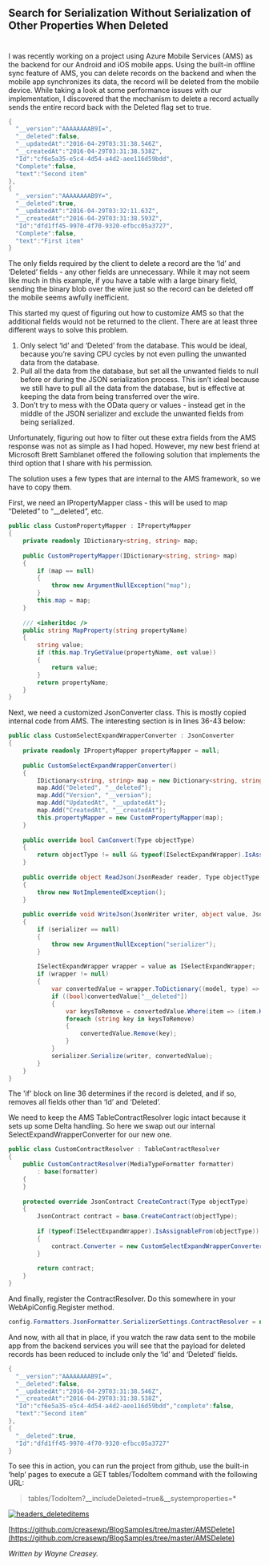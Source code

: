 

## Search for Serialization Without Serialization of Other Properties When Deleted 
#
I was recently working on a project using Azure Mobile Services (AMS) as the backend for our Android and iOS mobile apps. Using the built-in offline sync feature of AMS, you can delete records on the backend and when the mobile app synchronizes its data, the record will be deleted from the mobile device. While taking a look at some performance issues with our implementation, I discovered that the mechanism to delete a record actually sends the entire record back with the Deleted flag set to true.

```csharp
{
  "__version":"AAAAAAAAB9I=",    
  "__deleted":false,
  "__updatedAt":"2016-04-29T03:31:38.546Z",
  "__createdAt":"2016-04-29T03:31:38.538Z",
  "Id":"cf6e5a35-e5c4-4d54-a4d2-aee116d59bdd",
  "Complete":false,
  "text":"Second item"
},
{
  "__version":"AAAAAAAAB9Y=",
  "__deleted":true,
  "__updatedAt":"2016-04-29T03:32:11.63Z",
  "__createdAt":"2016-04-29T03:31:38.593Z",
  "Id":"dfd1ff45-9970-4f70-9320-efbcc05a3727",
  "Complete":false,
  "text":"First item"
}
```

The only fields required by the client to delete a record are the ‘Id’ and ‘Deleted’ fields - any other fields are unnecessary. While it may not seem like much in this example, if you have a table with a large binary field, sending the binary blob over the wire just so the record can be deleted off the mobile seems awfully inefficient.

This started my quest of figuring out how to customize AMS so that the additional fields would not be returned to the client. There are at least three different ways to solve this problem.

1. Only select ‘Id’ and ‘Deleted’ from the database. This would be ideal, because you’re saving CPU cycles by not even pulling the unwanted data from the database.
2. Pull all the data from the database, but set all the unwanted fields to null before or during the JSON serialization process. This isn’t ideal because we still have to pull all the data from the database, but is effective at keeping the data from being transferred over the wire.
3. Don’t try to mess with the OData query or values - instead get in the middle of the JSON serializer and exclude the unwanted fields from being serialized.

Unfortunately, figuring out how to filter out these extra fields from the AMS response was not as simple as I had hoped. However, my new best friend at Microsoft Brett Samblanet offered the following solution that implements the third option that I share with his permission.

The solution uses a few types that are internal to the AMS framework, so we have to copy them.

First, we need an IPropertyMapper class - this will be used to map “Deleted” to “__deleted”, etc.

```csharp
public class CustomPropertyMapper : IPropertyMapper
{
    private readonly IDictionary<string, string> map;
         
    public CustomPropertyMapper(IDictionary<string, string> map)
    {
        if (map == null)
        {
            throw new ArgumentNullException("map");
        }
        this.map = map;
    }
 
    /// <inheritdoc />
    public string MapProperty(string propertyName)
    {
        string value;
        if (this.map.TryGetValue(propertyName, out value))
        {
            return value;
        }
        return propertyName;
    }
}
```

Next, we need a customized JsonConverter class. This is mostly copied internal code from AMS. The interesting section is in lines 36-43 below:

```csharp
public class CustomSelectExpandWrapperConverter : JsonConverter
{
    private readonly IPropertyMapper propertyMapper = null;
 
    public CustomSelectExpandWrapperConverter()
    {
        IDictionary<string, string> map = new Dictionary<string, string>();
        map.Add("Deleted", "__deleted");
        map.Add("Version", "__version");
        map.Add("UpdatedAt", "__updatedAt");
        map.Add("CreatedAt", "__createdAt");
        this.propertyMapper = new CustomPropertyMapper(map);
    }
 
    public override bool CanConvert(Type objectType)
    {
        return objectType != null && typeof(ISelectExpandWrapper).IsAssignableFrom(objectType);
    }
 
    public override object ReadJson(JsonReader reader, Type objectType, object existingValue, JsonSerializer serializer)
    {
        throw new NotImplementedException();
    }
 
    public override void WriteJson(JsonWriter writer, object value, JsonSerializer serializer)
    {
        if (serializer == null)
        {
            throw new ArgumentNullException("serializer");
        }
 
        ISelectExpandWrapper wrapper = value as ISelectExpandWrapper;
        if (wrapper != null)
        {
            var convertedValue = wrapper.ToDictionary((model, type) => this.propertyMapper);
            if ((bool)convertedValue["__deleted"])
            {
                var keysToRemove = convertedValue.Where(item => (item.Key != "__deleted") && (item.Key != "Id")).Select(item => item.Key).ToList();
                foreach (string key in keysToRemove)
                {
                    convertedValue.Remove(key);
                }
            }
            serializer.Serialize(writer, convertedValue);
        }
    }
}
```

The 'if' block on line 36 determines if the record is deleted, and if so, removes all fields other than ‘Id’ and ‘Deleted’.

We need to keep the AMS TableContractResolver logic intact because it sets up some Delta<T> handling. So here we swap out our internal SelectExpandWrapperConverter for our new one.

```csharp
public class CustomContractResolver : TableContractResolver
{
    public CustomContractResolver(MediaTypeFormatter formatter)
        : base(formatter)
    {
    }
 
    protected override JsonContract CreateContract(Type objectType)
    {
        JsonContract contract = base.CreateContract(objectType);
 
        if (typeof(ISelectExpandWrapper).IsAssignableFrom(objectType))
        {
            contract.Converter = new CustomSelectExpandWrapperConverter();
        }
 
        return contract;
    }
}
```

And finally, register the ContractResolver. Do this somewhere in your WebApiConfig.Register method.

```csharp
config.Formatters.JsonFormatter.SerializerSettings.ContractResolver = new CustomContractResolver(config.Formatters.JsonFormatter);
```

And now, with all that in place, if you watch the raw data sent to the mobile app from the backend services you will see that the payload for deleted records has been reduced to include only the ‘Id’ and ‘Deleted’ fields.

```csharp
{
  "__version":"AAAAAAAAB9I=",
  "__deleted":false,
  "__updatedAt":"2016-04-29T03:31:38.546Z",
  "__createdAt":"2016-04-29T03:31:38.538Z",
  "Id":"cf6e5a35-e5c4-4d54-a4d2-aee116d59bdd","complete":false,
  "text":"Second item"
},
{
  "__deleted":true,
  "Id":"dfd1ff45-9970-4f70-9320-efbcc05a3727"
}
```

To see this in action, you can run the project from github, use the built-in ‘help’ pages to execute a GET tables/TodoItem command with the following URL:

> tables/TodoItem?__includeDeleted=true&__systemproperties=\*

[![headers_deleteditems](https://intellitect.com/wp-content/uploads/2016/05/headers_deleteditems.png)](https://intellitect.com/wp-content/uploads/2016/05/headers_deleteditems.png "JSON serializer that doesn’t serialize other properties if Deleted is true")

[https://github.com/creasewp/BlogSamples/tree/master/AMSDelete](https://github.com/creasewp/BlogSamples/tree/master/AMSDelete)

_Written by Wayne Creasey._
